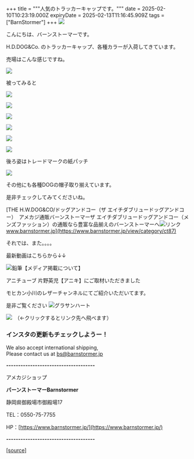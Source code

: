 +++
title = """人気のトラッカーキャップです。"""
date = 2025-02-10T10:23:19.000Z
expiryDate = 2025-02-13T11:16:45.909Z
tags = ["BarnStormer"]
+++
[![](https://stat.ameba.jp/user_images/20231023/16/barnstormer-go/b2/03/p/o0420015015354743273.png)](https://ameblo.jp/barnstormer-go/entry-12825670498.html)

こんにちは、バーンストーマーです。

H.D.DOG&Co. のトラッカーキャップ、各種カラーが入荷してきています。

売場はこんな感じですね。

[![](https://stat.ameba.jp/user_images/20250210/17/barnstormer-go/42/35/j/o0466070015542736364.jpg)](https://stat.ameba.jp/user_images/20250210/17/barnstormer-go/42/35/j/o0466070015542736364.jpg)

被ってみると

[![](https://stat.ameba.jp/user_images/20250210/17/barnstormer-go/0c/a7/j/o0696070015542736365.jpg)](https://stat.ameba.jp/user_images/20250210/17/barnstormer-go/0c/a7/j/o0696070015542736365.jpg)

[![](https://stat.ameba.jp/user_images/20250210/17/barnstormer-go/13/9c/j/o0654070015542736367.jpg)](https://stat.ameba.jp/user_images/20250210/17/barnstormer-go/13/9c/j/o0654070015542736367.jpg)

[![](https://stat.ameba.jp/user_images/20250210/17/barnstormer-go/c2/2c/j/o0635070015542736369.jpg)](https://stat.ameba.jp/user_images/20250210/17/barnstormer-go/c2/2c/j/o0635070015542736369.jpg)

[![](https://stat.ameba.jp/user_images/20250210/17/barnstormer-go/7a/d7/j/o0647070015542736370.jpg)](https://stat.ameba.jp/user_images/20250210/17/barnstormer-go/7a/d7/j/o0647070015542736370.jpg)

[![](https://stat.ameba.jp/user_images/20250210/17/barnstormer-go/d4/37/j/o0609070015542736372.jpg)](https://stat.ameba.jp/user_images/20250210/17/barnstormer-go/d4/37/j/o0609070015542736372.jpg)

[![](https://stat.ameba.jp/user_images/20250210/17/barnstormer-go/23/c2/j/o0653070015542736373.jpg)](https://stat.ameba.jp/user_images/20250210/17/barnstormer-go/23/c2/j/o0653070015542736373.jpg)

後ろ姿はトレードマークの紙パッチ

[![](https://stat.ameba.jp/user_images/20250210/17/barnstormer-go/c9/ea/j/o0466070015542736375.jpg)](https://stat.ameba.jp/user_images/20250210/17/barnstormer-go/c9/ea/j/o0466070015542736375.jpg)

その他にも各種DOGの帽子取り揃えています。

是非チェックしてみてくださいね。

[THE H.W.DOG&CO/ドッグアンドコー（ザ エイチダブリュードッグアンドコー）　アメカジ通販バーンストーマーザ エイチダブリュードッグアンドコー（メンズファッション）の通販なら豊富な品揃えのバーンストーマーへ![リンク](https://c.stat100.ameba.jp/ameblo/symbols/v3.20.0/svg/gray/editor_link.svg)www.barnstormer.jp](https://www.barnstormer.jp/view/category/ct87)

それでは、また。。。。

最新動画はこちらから↓↓

![鉛筆](https://stat100.ameba.jp/blog/ucs/img/char/char3/519.png)【メディア掲載について】

アニチューブ 片野英児【アニキ】にご取材いただきました

モヒカン小川のレザーチャンネルにてご紹介いただいてます。

是非ご覧ください ![グラサンハート](https://stat100.ameba.jp/blog/ucs/img/char/char3/148.png)

[![](https://stat.ameba.jp/user_images/20230412/16/barnstormer-go/6a/23/p/o0108010815269242493.png)](https://www.instagram.com/barnstormer_daily/)　（←クリックするとリンク先へ飛べます）

### インスタの更新もチェックしようー！

We also accept international shipping,  
Please contact us at bs@barnstormer.jp

**\-------------------------------------**

アメカジショップ

**バーンストーマーBarnstormer**

静岡県御殿場市御殿場17

TEL：0550-75-7755

HP：[https://www.barnstormer.jp/](https://www.barnstormer.jp/)

**\-------------------------------------**

[[source]](https://ameblo.jp/barnstormer-go/entry-12885905951.html)
